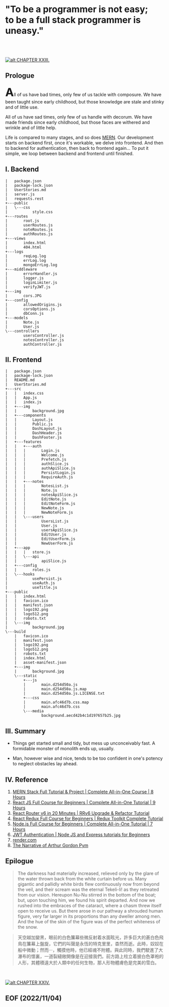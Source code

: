 # "To be a programmer is not easy; <br />to be a full stack programmer is uneasy."

<br /><br />

[![alt CHAPTER XXIII.](img/pymfig4.gif)](https://www.eapoe.org/works/tales/pymb23.htm)


## Prologue
<span style="font-size: 36px; font-weight: bold;">A</span>ll of us have bad times, only few of us tackle with composure. We have been taught since early childhood, but those knowledge are stale and stinky and of little use. 

All of us have sad times, only few of us handle with decorum. We have made friends since early childhood, but those faces are withered and wrinkle and of little help. 

Life is compared to many stages, and so does [MERN](https://www.mongodb.com/mern-stack). Our development starts on backend first, once it's workable, we delve into frontend. And then to backend for authentication, then back to frontend again... To put it simple, we loop between backend and frontend until finished. 


## I. Backend
```text
|   package.json
|   package-lock.json
|   UserStories.md
|   server.js
|   requests.rest
+---public
|   \---css
|           style.css
+---routes
|       root.js
|       userRoutes.js
|       noteRoutes.js
|       authRoutes.js
+---views
|       index.html
|       404.html
+---logs
|       reqLog.log
|       errLog.log
|       mongoErrLog.log
+---middleware
|       errorHandler.js
|       logger.js
|       loginLimiter.js
|       verifyJWT.js
+---img
|       cors.JPG
+---config
|       allowedOrigins.js
|       corsOptions.js
|       dbConn.js
+---models
|       Note.js
|       User.js
\---controllers
        usersController.js
        notesController.js
        authController.js
```


## II. Frontend
```text
|   package.json
|   package-lock.json
|   README.md
|   UserStories.md                  
+---src
|   |   index.css
|   |   App.js
|   |   index.js
|   +---img
|   |       background.jpg
|   +---components
|   |       Layout.js
|   |       Public.js
|   |       DashLayout.js
|   |       DashHeader.js
|   |       DashFooter.js
|   +---features
|   |   +---auth
|   |   |       Login.js
|   |   |       Welcome.js
|   |   |       Prefetch.js
|   |   |       authSlice.js
|   |   |       authApiSlice.js
|   |   |       PersistLogin.js
|   |   |       RequireAuth.js
|   |   +---notes
|   |   |       NotesList.js
|   |   |       Note.js
|   |   |       notesApiSlice.js
|   |   |       EditNote.js
|   |   |       EditNoteForm.js
|   |   |       NewNote.js
|   |   |       NewNoteForm.js
|   |   \---users
|   |           UsersList.js
|   |           User.js
|   |           usersApiSlice.js
|   |           EditUser.js
|   |           EditUserForm.js
|   |           NewUserForm.js
|   +---app
|   |   |   store.js
|   |   \---api
|   |           apiSlice.js
|   +---config
|   |       roles.js
|   \---hooks
|           usePersist.js
|           useAuth.js
|           useTitle.js
+---public
|   |   index.html
|   |   favicon.ico
|   |   manifest.json
|   |   logo192.png
|   |   logo512.png
|   |   robots.txt
|   \---img
|           background.jpg
\---build
    |   favicon.ico
    |   manifest.json
    |   logo192.png
    |   logo512.png
    |   robots.txt
    |   index.html
    |   asset-manifest.json
    +---img
    |       background.jpg
    \---static
        +---js
        |       main.d254d50a.js
        |       main.d254d50a.js.map
        |       main.d254d50a.js.LICENSE.txt
        +---css
        |       main.afc46d7b.css.map
        |       main.afc46d7b.css
        \---media
                background.aecd42b4c1d197657b25.jpg
```


## III. Summary 
- Things get started small and tidy, but mess up unconceivably fast. A formidable monster of monolith ends up, usually.

- Man, however wise and nice, tends to be too confident in one's potency to neglect obstacles lay ahead. 


## IV. Reference
1. [MERN Stack Full Tutorial & Project | Complete All-in-One Course | 8 Hours](https://youtu.be/CvCiNeLnZ00)
2. [React JS Full Course for Beginners | Complete All-in-One Tutorial | 9 Hours](https://youtu.be/RVFAyFWO4go)
3. [React Router v6 in 20 Minutes | RRv6 Upgrade & Refactor Tutorial](https://youtu.be/XBRLVRjZ3CQ)
4. [React Redux Full Course for Beginners | Redux Toolkit Complete Tutorial](https://youtu.be/NqzdVN2tyvQ)
5. [Node.js Full Course for Beginners | Complete All-in-One Tutorial | 7 Hours](https://youtu.be/f2EqECiTBL8)
6. [JWT Authentication | Node JS and Express tutorials for Beginners](https://youtu.be/favjC6EKFgw)
7. [render.com](https://render.com/)
8. [The Narrative of Arthur Gordon Pym](https://www.eapoe.org/works/editions/pymbc.htm)


## Epilogue 
> The darkness had materially increased, relieved only by the glare of the water thrown back from the white curtain before us. Many gigantic and pallidly white birds flew continuously now from beyond the veil, and their scream was the eternal Tekeli-li! as they retreated from our vision. Hereupon Nu-Nu stirred in the bottom of the boat; but, upon touching him, we found his spirit departed. And now we rushed into the embraces of the cataract, where a chasm threw itself open to receive us. But there arose in our pathway a shrouded human figure, very far larger in its proportions than any dweller among men. And the hue of the skin of the figure was of the perfect whiteness of the snow.

> 天空越加變黑，眼前的白色簾幕些微反射着水面眩光，許多巨大的蒼白色飛鳥在簾幕上盤旋，它們的叫聲是永恆的特克里里，杳然而逝。此時，奴奴在船中微動；然而‧‧‧，觸摸他時，他已經魂不附體。與此同時，我們駛進了大瀑布的懷裏，一道裂縫敞開像是在迎接我們。前方路上柱立着披白色罩袍的人形，其體積遠大於人類中的任何生物，那人形物體膚色是完美的雪白。
<br />

[![alt CHAPTER XXIV.](img/Pym-shroudedfigure.jpg)](https://www.eapoe.org/works/tales/pymb25.htm)


## EOF (2022/11/04)

